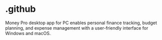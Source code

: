 # .github
Money Pro desktop app for PC enables personal finance tracking, budget planning, and expense management with a user-friendly interface for Windows and macOS.
